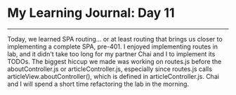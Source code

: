 # My Learning Journal: Day 11
*********************************************************************
Today, we learned SPA routing... or at least routing that brings us closer to implementing a complete SPA, pre-401. I enjoyed implementing routes in lab, and it didn't take too long for my partner Chai and I to implement its TODOs. The biggest hiccup we made was working on routes.js before the aboutController.js or articleController.js, especially since routes.js calls articleView.aboutController(), which is defined in articleController.js. Chai and I will spend a short time refactoring the lab in the morning. 
